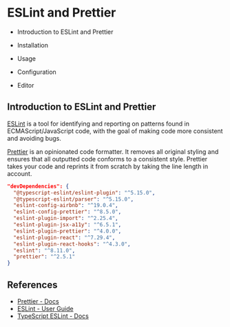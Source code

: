 # ESLint and Prettier

- Introduction to ESLint and Prettier

- Installation
- Usage
- Configuration
- Editor

## Introduction to ESLint and Prettier

[ESLint](https://eslint.org/docs/user-guide/getting-started) is a tool for identifying and reporting on patterns found in ECMAScript/JavaScript code, with the goal of making code more consistent and avoiding bugs.

[Prettier](https://prettier.io/docs/en/index.html) is an opinionated code formatter. It removes all original styling and ensures that all outputted code conforms to a consistent style. Prettier takes your code and reprints it from scratch by taking the line length in account.

```json
"devDependencies": {
  "@typescript-eslint/eslint-plugin": "^5.15.0",
  "@typescript-eslint/parser": "^5.15.0",
  "eslint-config-airbnb": "^19.0.4",
  "eslint-config-prettier": "^8.5.0",
  "eslint-plugin-import": "^2.25.4",
  "eslint-plugin-jsx-a11y": "^6.5.1",
  "eslint-plugin-prettier": "^4.0.0",
  "eslint-plugin-react": "^7.29.4",
  "eslint-plugin-react-hooks": "^4.3.0",
  "eslint": "^8.11.0",
  "prettier": "^2.5.1"
}
```

## References

- [Prettier - Docs](https://prettier.io/docs/en/index.html)
- [ESLint - User Guide](https://eslint.org/docs/user-guide)
- [TypeScript ESLint - Docs](https://typescript-eslint.io/docs)
